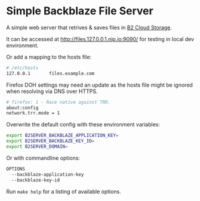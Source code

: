 # Simple Backblaze File Server

A simple web server that retrives & saves files in [B2 Cloud Storage](https://www.backblaze.com/b2/cloud-storage.html).

It can be accessed at http://files.127.0.0.1.nip.io:9090/ for testing in local dev environment.

Or add a mapping to the hosts file:

```bash
# /etc/hosts
127.0.0.1       files.example.com
```

Firefox DOH settings may need an update as the hosts file might be ignored when resolving via DNS over HTTPS.

```bash
# firefox: 1 - Race native against TRR.
about:config
network.trr.mode = 1
```

Overwrite the default config with these environment variables:

```sh
export B2SERVER_BACKBLAZE_APPLICATION_KEY=
export B2SERVER_BACKBLAZE_KEY_ID=
export B2SERVER_DOMAIN=
```

Or with commandline options:

```sh
OPTIONS
  --backblaze-application-key
  --backblaze-key-id
```

Run `make help` for a listing of available options.
